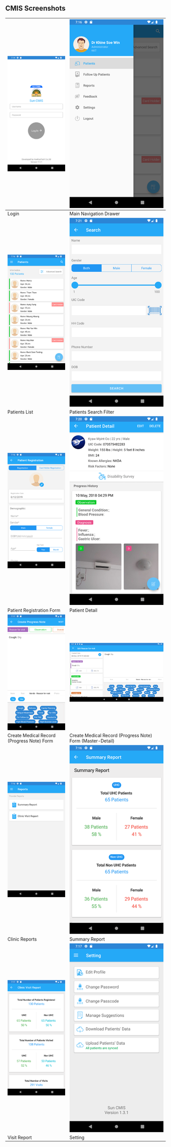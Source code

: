 ## CMIS Screenshots

| ![](Login.png)  | ![](nav.png)  |
|---|---|
| Login | Main Navigation Drawer |
|  ![](Patients.png) | ![](search_filter.png)  |
| Patients List  | Patients Search Filter  |
|  ![](PatientReg.png)  | ![](patient_detail.png)  |
| Patient Registration Form  | Patient Detail  |
| ![](CreateProgressNote.png)  |  ![](create_progress_detail_maser_detail.png)  |
|  Create Medical Record (Progress Note) Form  | Create Medical Record (Progress Note) Form (Master-Detail)  |
| ![](reports.png)  |  ![](report_summary.png) |
|  Clinic Reports | Summary Report |
| ![](report_visit.png)   | ![](setting.png)  |
|  Visit Report | Setting  |